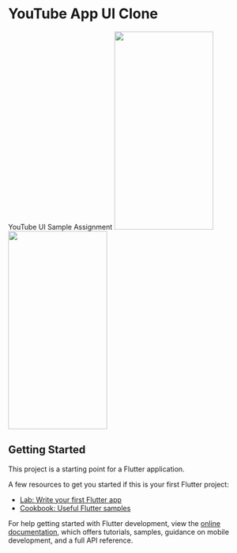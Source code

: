 # YouTube App UI Clone

YouTube UI Sample Assignment
<img src= "https://user-images.githubusercontent.com/87460435/200132227-76c5481c-060e-4dab-84ca-f03643074c54.jpg" width ="200" height= "400">&nbsp;&nbsp;<img src= "https://user-images.githubusercontent.com/87460435/200132232-d218fa33-6f46-480c-b3d7-d0a5bc117972.jpg" width ="200" height= "400">




## Getting Started

This project is a starting point for a Flutter application.

A few resources to get you started if this is your first Flutter project:

- [Lab: Write your first Flutter app](https://docs.flutter.dev/get-started/codelab)
- [Cookbook: Useful Flutter samples](https://docs.flutter.dev/cookbook)

For help getting started with Flutter development, view the
[online documentation](https://docs.flutter.dev/), which offers tutorials,
samples, guidance on mobile development, and a full API reference.
